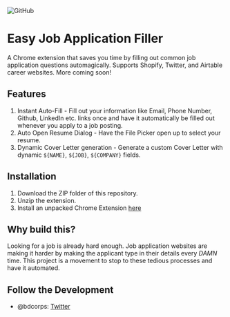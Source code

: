 ![GitHub](https://img.shields.io/github/license/bdcorps/easy-job-application-filler-extension)
# Easy Job Application Filler
A Chrome extension that saves you time by filling out common job application questions automagically.
Supports Shopify, Twitter, and Airtable career websites. More coming soon! 

## Features
1. Instant Auto-Fill - Fill out your information like Email, Phone Number, Github, LinkedIn etc. links once and have it automatically be filled out whenever you apply to a job posting.
2. Auto Open Resume Dialog - Have the File Picker open up to select your resume.
3. Dynamic Cover Letter generation - Generate a custom Cover Letter with dynamic `${NAME}`, `${JOB}`, `${COMPANY}` fields.

## Installation
1. Download the ZIP folder of this repository.
2. Unzip the extension. 
3. Install an unpacked Chrome Extension [here](https://webkul.com/blog/how-to-install-the-unpacked-extension-in-chrome/)

## Why build this?
Looking for a job is already hard enough. Job application websites are making it harder by making the applicant type in their details every *DAMN* time. This project is a movement to stop to these tedious processes and have it automated. 

## Follow the Development
- @bdcorps: [Twitter](https://twitter.com/sssaini_)

